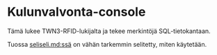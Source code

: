 # Kulunvalvonta-console
Tämä lukee TWN3-RFID-lukijalta ja tekee merkintöjä SQL-tietokantaan.

Tuossa [seliseli.md:ssä](https://github.com/j-klint/Kulunvalvonta-console/blob/main/seliseli.md)
on vähän tarkemmin selitetty, miten käytetään.
